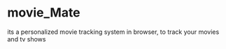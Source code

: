 # movie_Mate
its a personalized movie tracking system in browser, to track your movies and tv shows
